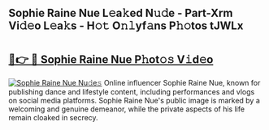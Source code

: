 ## Sophie Raine Nue L𝚎a𝚔ed N𝚞𝚍e - Part-Xrm Vi𝚍𝚎o L𝚎a𝚔s - H𝚘𝚝 O𝚗𝚕yf𝚊ns P𝚑𝚘tos tJWLx

# <h2><a href="http://kfcu9o.oniu.top/?m=Sophie+Raine+Nue">🔗👉 🔴 Sophie Raine Nue P𝚑ot𝚘𝚜 V𝚒d𝚎o</a></h2>

[![Sophie Raine Nue Nu𝚍e𝚜](https://i.imgur.com/0qMVB7G.gif)](http://kfcu9o.oniu.top/?m=Sophie+Raine+Nue)
Online influencer Sophie Raine Nue, known for publishing dance and lifestyle content, including performances and vlogs on social media platforms. Sophie Raine Nue's public image is marked by a welcoming and genuine demeanor, while the private aspects of his life remain cloaked in secrecy.  
